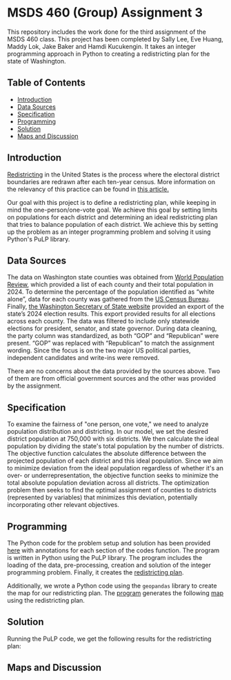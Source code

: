 # MSDS 460 (Group) Assignment 3

This repository includes the work done for the third assignment of the MSDS 460 class. This project has been completed by Sally Lee, Eve Huang, Maddy Lok, Jake Baker and Hamdi Kucukengin. It takes an integer programming approach in Python to creating a redistricting plan for the state of Washington.

## Table of Contents
- [Introduction](#introduction)
- [Data Sources](#data-sources)
- [Specification](#specification)
- [Programming](#programming)
- [Solution](#solution)
- [Maps and Discussion](#maps-and-discussion)

## Introduction

[Redistricting](https://en.wikipedia.org/wiki/Redistricting) in the United States is the process where the electoral district boundaries are redrawn after each ten-year census. More information on the relevancy of this practice can be found in [this article.](https://www.cnn.com/politics/redistricting-states-congressional-maps-house/index.html)

Our goal with this project is to define a redistricting plan, while keeping in mind the one-person/one-vote goal. We achieve this goal by setting limits on populations for each district and determining an ideal redistricting plan that tries to balance population of each district. We achieve this by setting up the problem as an integer programming problem and solving it using Python's PuLP library.

## Data Sources

The data on Washington state counties was obtained from [World Population Review](https://worldpopulationreview.com/us-counties/washington), which provided a list of each county and their total population in 2024. To determine the percentage of the population identified as “white alone”, data for each county was gathered from the [US Census Bureau](https://www.census.gov/quickfacts/fact/table/WA/RHI425223). Finally, [the Washington Secretary of State website](https://results.vote.wa.gov/results/20241105/export.html) provided an export of the state’s 2024 election results. This export provided results for all elections across each county. The data was filtered to include only statewide elections for president, senator, and state governor. During data cleaning, the party column was standardized, as both “GOP” and “Republican” were present. “GOP” was replaced with “Republican” to match the assignment wording. Since the focus is on the two major US political parties, independent candidates and write-ins were removed.

There are no concerns about the data provided by the sources above. Two of them are from official government sources and the other was provided by the assignment.

## Specification

To examine the fairness of "one person, one vote," we need to analyze population distribution and districting. In our model, we set the desired district population at 750,000 with six districts. We then calculate the ideal population by dividing the state's total population by the number of districts. The objective function calculates the absolute difference between the projected population of each district and this ideal population. Since we aim to minimize deviation from the ideal population regardless of whether it's an over- or underrepresentation, the objective function seeks to minimize the total absolute population deviation across all districts. The optimization problem then seeks to find the optimal assignment of counties to districts (represented by variables) that minimizes this deviation, potentially incorporating other relevant objectives.

## Programming

The Python code for the problem setup and solution has been provided [here](algorithmic_redistricting.py) with annotations for each section of the codes function. The program is written in Python using the PuLP library. The program includes the loading of the data, pre-processing, creation and solution of the integer programming problem. Finally, it creates the [redistricting plan](redistricted_counties.csv).

Additionally, we wrote a Python code using the `geopandas` library to create the map for our redistricting plan. The [program](redistricted_map.py) generates the following [map](redistricted_map.png) using the redistricting plan.

## Solution

Running the PuLP code, we get the following results for the redistricting plan:

## Maps and Discussion